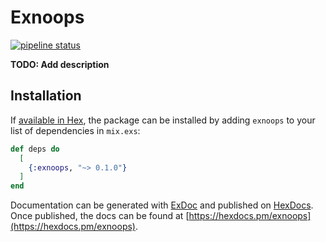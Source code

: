 # Exnoops


[![pipeline status](https://gitlab.com/bfcarpio/exnoops/badges/master/pipeline.svg)](https://gitlab.com/bfcarpio/exnoops/commits/master)


**TODO: Add description**

## Installation

If [available in Hex](https://hex.pm/docs/publish), the package can be installed
by adding `exnoops` to your list of dependencies in `mix.exs`:

```elixir
def deps do
  [
    {:exnoops, "~> 0.1.0"}
  ]
end
```

Documentation can be generated with [ExDoc](https://github.com/elixir-lang/ex_doc)
and published on [HexDocs](https://hexdocs.pm). Once published, the docs can
be found at [https://hexdocs.pm/exnoops](https://hexdocs.pm/exnoops).

